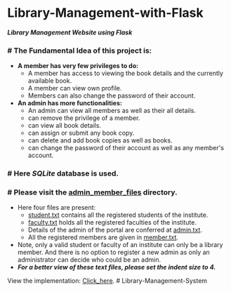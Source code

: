 # Library-Management-with-Flask
***Library Management Website using Flask***

### # The Fundamental Idea of this project is:
- **A member has very few privileges to do:**
  - A member has access to viewing the book details and the currently available book. 
  - A member can view own profile.
  - Members can also change the password of their account.
- **An admin has more functionalities:**
  - An admin can view all members as well as their all details.
  - can remove the privilege of a member.
  - can view all book details.
  - can assign or submit any book copy.
  - can delete and add book copies as well as books.
  - can change the password of their account as well as any member's account.

### # Here ***SQLite*** database is used.

### # Please visit the [admin_member_files](https://github.com/SrtSaa/Library-Management-with-Flask/tree/master/admin_member_files) directory.
- Here four files are present:
  - [student.txt](https://github.com/SrtSaa/Library-Management-with-Flask/blob/master/admin_member_files/student.txt) 
  contains all the registered students of the institute.
  - [faculty.txt](https://github.com/SrtSaa/Library-Management-with-Flask/blob/master/admin_member_files/faculty.txt)
  holds all the registered faculties of the institute.
  - Details of the admin of the portal are conferred at [admin.txt](https://github.com/SrtSaa/Library-Management-with-Flask/blob/master/admin_member_files/admin.txt).
  - All the registered members are given in [member.txt](https://github.com/SrtSaa/Library-Management-with-Flask/blob/master/admin_member_files/member.txt).
- Note, only a valid student or faculty of an institute can only be a library member. And there is no option to register a new admin as only an administrator can decide who could be an admin.
- ***For a better view of these text files, please set the indent size to 4.***

View the implementation: [Click_here](https://library-management-system-with-flask.onrender.com/).
#   L i b r a r y - M a n a g e m e n t - S y s t e m  
 